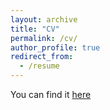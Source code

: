 ```yaml
---
layout: archive
title: "CV"
permalink: /cv/
author_profile: true
redirect_from:
  - /resume
---
```

You can find it [here](https://cstharkoti.github.io/files/CV__chet.pdf)
